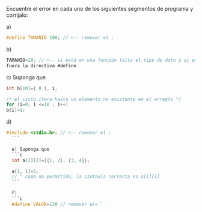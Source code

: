 Encuentre el error en cada uno de los siguientes segmentos de programa y
corríjalo:

a)
```c
#define TAMANIO 100; // <-- remover el ;
  ```

  b)
  ```c
  TAMANIO=10; // <-- si está en una función falta el tipo de dato y si está
  fuera la directiva #define
  ```

  c) Suponga que
  ```c
  int b[10]={ 0 }, i;

  /* el ciclo itera hasta un elemento no existente en el arreglo */
  for (i=0; i <=10 ; i++)
  b[i]=1;
  ```

  d)
  ```c
  #include <stdio.h>; // <-- remover el ;
    ```

    e) Suponga que
    ```c
    int a[2][2]={{1, 2}, {3, 4}};

    a[1, 1]=5;
    // ^ coma no permitida, la sintaxis correcta es a[1][1]
    ```

    f)
    ```c
    #define VALOR=120 // remover el=```
